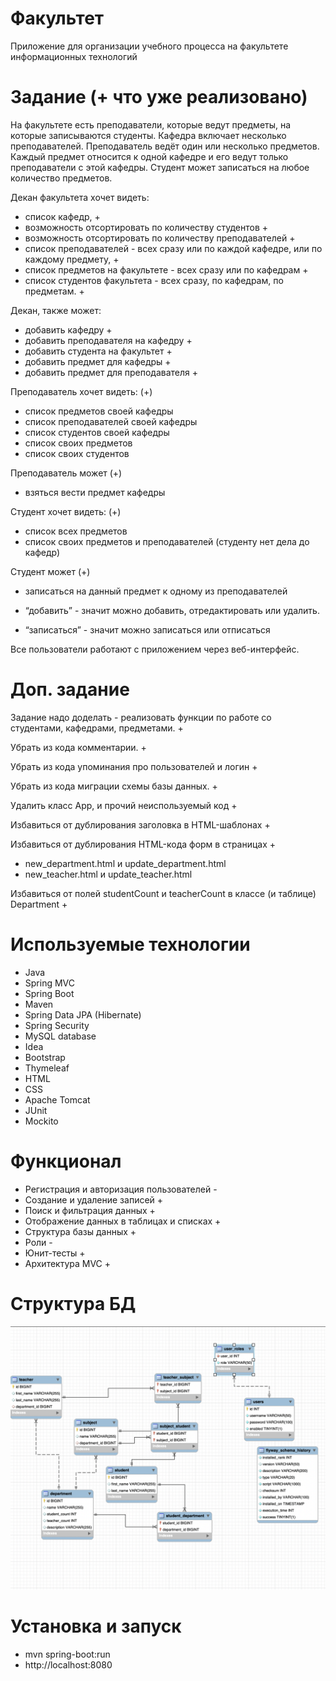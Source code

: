 # Факультет
Приложение для организации учебного процесса на факультете информационных технологий

# Задание (+ что уже реализовано)
На факультете есть преподаватели, которые ведут предметы, на которые записываются студенты. Кафедра включает несколько преподавателей. Преподаватель ведёт один или несколько предметов. Каждый предмет относится к одной кафедре и его ведут только преподаватели с этой кафедры. Студент может записаться на любое количество предметов.

Декан факультета хочет видеть:
* список кафедр,  +
* возможность отсортировать по количеству студентов  +
* возможность отсортировать по количеству преподавателей +
* список преподавателей - всех сразу или по каждой кафедре, или по каждому предмету, +
* список предметов на факультете - всех сразу или по кафедрам +
* список студентов факультета - всех сразу, по кафедрам, по предметам. +

Декан, также может:
* добавить кафедру +
* добавить преподавателя на кафедру +
* добавить студента на факультет +
* добавить предмет для кафедры +
* добавить предмет для преподавателя +

Преподаватель хочет видеть: (+)
* список предметов своей кафедры
* список преподавателей своей кафедры
* список студентов своей кафедры
* список своих предметов
* список своих студентов

Преподаватель может (+)
* взяться вести предмет кафедры

Студент хочет видеть: (+)
* список всех предметов
* список своих предметов и преподавателей
(студенту нет дела до кафедр)

Студент может (+)
* записаться на данный предмет к одному из преподавателей

* “добавить” - значит можно добавить, отредактировать или удалить.
* “записаться” - значит можно записаться или отписаться

Все пользователи работают с приложением через веб-интерфейс.

# Доп. задание 
Задание надо доделать - реализовать функции по работе со студентами, кафедрами, предметами. +

Убрать из кода комментарии. +

Убрать из кода упоминания про пользователей и логин + 

Убрать из кода миграции схемы базы данных. +

Удалить класс App, и прочий неиспользуемый код +

Избавиться от дублирования заголовка в HTML-шаблонах +

Избавиться от дублирования HTML-кода форм в страницах  +
* new_department.html и update_department.html
* new_teacher.html и update_teacher.html

Избавиться от полей studentCount и teacherCount в классе (и таблице) Department +


# Используемые технологии

* Java
* Spring MVC
* Spring Boot
* Maven
* Spring Data JPA (Hibernate)
* Spring Security
* MySQL database
* Idea
* Bootstrap
* Thymeleaf
* HTML
* CSS
* Apache Tomcat
* JUnit
* Mockito

# Функционал

* Регистрация и авторизация пользователей -
* Создание и удаление записей +
* Поиск и фильтрация данных +
* Отображение данных в таблицах и списках +
* Структура базы данных +
* Роли -
* Юнит-тесты +
* Архитектура MVC + 

# Структура БД
![Image alt](https://github.com/ArtsiomChekh/faculty-app/blob/497e597ea02dd0c77052039d78700e3ef4c86af0/src/main/resources/static/img/MyDB.png)

# Установка и запуск
* mvn spring-boot:run
* http://localhost:8080
